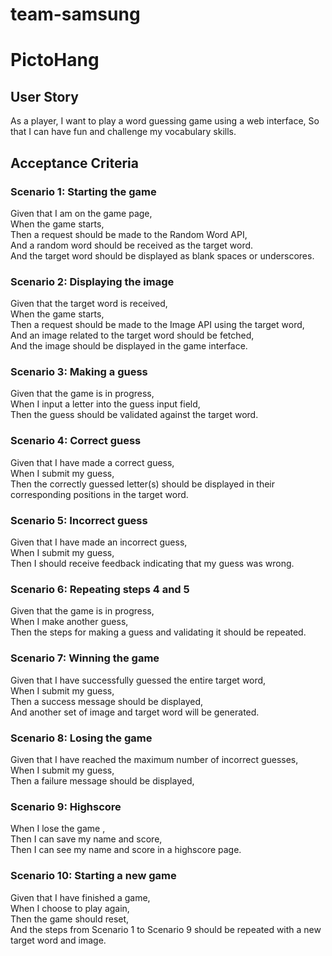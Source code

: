 # team-samsung

# PictoHang

## User Story

As a player,
I want to play a word guessing game using a web interface,
So that I can have fun and challenge my vocabulary skills.

## Acceptance Criteria

### Scenario 1: Starting the game

Given that I am on the game page,  
When the game starts,  
Then a request should be made to the Random Word API,  
And a random word should be received as the target word.  
And the target word should be displayed as blank spaces or underscores.

### Scenario 2: Displaying the image

Given that the target word is received,  
When the game starts,  
Then a request should be made to the Image API using the target word,  
And an image related to the target word should be fetched,  
And the image should be displayed in the game interface.

### Scenario 3: Making a guess

Given that the game is in progress,  
When I input a letter into the guess input field,  
Then the guess should be validated against the target word.

### Scenario 4: Correct guess

Given that I have made a correct guess,  
When I submit my guess,  
Then the correctly guessed letter(s) should be displayed in their corresponding positions in the target word.

### Scenario 5: Incorrect guess

Given that I have made an incorrect guess,  
When I submit my guess,  
Then I should receive feedback indicating that my guess was wrong.

### Scenario 6: Repeating steps 4 and 5

Given that the game is in progress,  
When I make another guess,  
Then the steps for making a guess and validating it should be repeated.

### Scenario 7: Winning the game

Given that I have successfully guessed the entire target word,  
When I submit my guess,  
Then a success message should be displayed,  
And another set of image and target word will be generated.

### Scenario 8: Losing the game

Given that I have reached the maximum number of incorrect guesses,  
When I submit my guess,  
Then a failure message should be displayed,

### Scenario 9: Highscore

When I lose the game ,  
Then I can save my name and score,  
Then I can see my name and score in a highscore page.

### Scenario 10: Starting a new game

Given that I have finished a game,  
When I choose to play again,  
Then the game should reset,  
And the steps from Scenario 1 to Scenario 9 should be repeated with a new target word and image.
